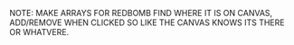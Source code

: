 
NOTE: MAKE ARRAYS FOR REDBOMB FIND WHERE IT IS ON CANVAS, ADD/REMOVE WHEN CLICKED SO LIKE THE CANVAS KNOWS ITS THERE OR WHATVERE.